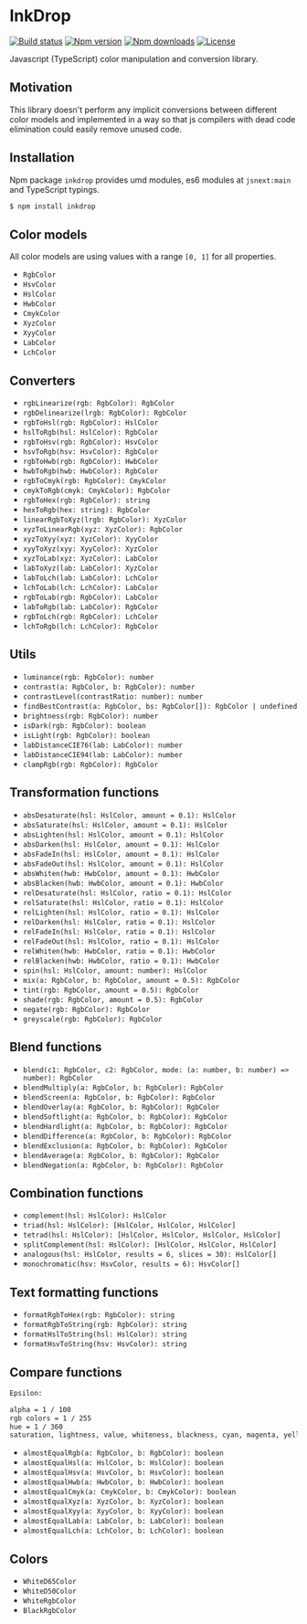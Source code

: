# InkDrop

[![Build status](https://img.shields.io/travis/localvoid/inkdrop.svg?style=flat-square)](https://travis-ci.org/localvoid/inkdrop)
[![Npm version](https://img.shields.io/npm/v/inkdrop.svg?style=flat-square)](https://www.npmjs.com/package/inkdrop)
[![Npm downloads](https://img.shields.io/npm/dm/inkdrop.svg?style=flat-square)](https://www.npmjs.com/package/inkdrop)
[![License](https://img.shields.io/npm/l/inkdrop.svg?style=flat-square)](https://www.npmjs.com/package/inkdrop)

Javascript (TypeScript) color manipulation and conversion library.

## Motivation

This library doesn't perform any implicit conversions between different color models and implemented in a way so that
js compilers with dead code elimination could easily remove unused code.

## Installation

Npm package `inkdrop` provides umd modules, es6 modules at `jsnext:main` and TypeScript typings.

```sh
$ npm install inkdrop
```

## Color models

All color models are using values with a range `[0, 1]` for all properties.

- `RgbColor`
- `HsvColor`
- `HslColor`
- `HwbColor`
- `CmykColor`
- `XyzColor`
- `XyyColor`
- `LabColor`
- `LchColor`

## Converters

- `rgbLinearize(rgb: RgbColor): RgbColor`
- `rgbDelinearize(lrgb: RgbColor): RgbColor`
- `rgbToHsl(rgb: RgbColor): HslColor`
- `hslToRgb(hsl: HslColor): RgbColor`
- `rgbToHsv(rgb: RgbColor): HsvColor`
- `hsvToRgb(hsv: HsvColor): RgbColor`
- `rgbToHwb(rgb: RgbColor): HwbColor`
- `hwbToRgb(hwb: HwbColor): RgbColor`
- `rgbToCmyk(rgb: RgbColor): CmykColor`
- `cmykToRgb(cmyk: CmykColor): RgbColor`
- `rgbToHex(rgb: RgbColor): string`
- `hexToRgb(hex: string): RgbColor`
- `linearRgbToXyz(lrgb: RgbColor): XyzColor`
- `xyzToLinearRgb(xyz: XyzColor): RgbColor`
- `xyzToXyy(xyz: XyzColor): XyyColor`
- `xyyToXyz(xyy: XyyColor): XyzColor`
- `xyzToLab(xyz: XyzColor): LabColor`
- `labToXyz(lab: LabColor): XyzColor`
- `labToLch(lab: LabColor): LchColor`
- `lchToLab(lch: LchColor): LabColor`
- `rgbToLab(rgb: RgbColor): LabColor`
- `labToRgb(lab: LabColor): RgbColor`
- `rgbToLch(rgb: RgbColor): LchColor`
- `lchToRgb(lch: LchColor): RgbColor`

## Utils

- `luminance(rgb: RgbColor): number`
- `contrast(a: RgbColor, b: RgbColor): number`
- `contrastLevel(contrastRatio: number): number`
- `findBestContrast(a: RgbColor, bs: RgbColor[]): RgbColor | undefined`
- `brightness(rgb: RgbColor): number`
- `isDark(rgb: RgbColor): boolean`
- `isLight(rgb: RgbColor): boolean`
- `labDistanceCIE76(lab: LabColor): number`
- `labDistanceCIE94(lab: LabColor): number`
- `clampRgb(rgb: RgbColor): RgbColor`

## Transformation functions

- `absDesaturate(hsl: HslColor, amount = 0.1): HslColor`
- `absSaturate(hsl: HslColor, amount = 0.1): HslColor`
- `absLighten(hsl: HslColor, amount = 0.1): HslColor`
- `absDarken(hsl: HslColor, amount = 0.1): HslColor`
- `absFadeIn(hsl: HslColor, amount = 0.1): HslColor`
- `absFadeOut(hsl: HslColor, amount = 0.1): HslColor`
- `absWhiten(hwb: HwbColor, amount = 0.1): HwbColor`
- `absBlacken(hwb: HwbColor, amount = 0.1): HwbColor`
- `relDesaturate(hsl: HslColor, ratio = 0.1): HslColor`
- `relSaturate(hsl: HslColor, ratio = 0.1): HslColor`
- `relLighten(hsl: HslColor, ratio = 0.1): HslColor`
- `relDarken(hsl: HslColor, ratio = 0.1): HslColor`
- `relFadeIn(hsl: HslColor, ratio = 0.1): HslColor`
- `relFadeOut(hsl: HslColor, ratio = 0.1): HslColor`
- `relWhiten(hwb: HwbColor, ratio = 0.1): HwbColor`
- `relBlacken(hwb: HwbColor, ratio = 0.1): HwbColor`
- `spin(hsl: HslColor, amount: number): HslColor`
- `mix(a: RgbColor, b: RgbColor, amount = 0.5): RgbColor`
- `tint(rgb: RgbColor, amount = 0.5): RgbColor`
- `shade(rgb: RgbColor, amount = 0.5): RgbColor`
- `negate(rgb: RgbColor): RgbColor`
- `greyscale(rgb: RgbColor): RgbColor`

## Blend functions

- `blend(c1: RgbColor, c2: RgbColor, mode: (a: number, b: number) => number): RgbColor`
- `blendMultiply(a: RgbColor, b: RgbColor): RgbColor`
- `blendScreen(a: RgbColor, b: RgbColor): RgbColor`
- `blendOverlay(a: RgbColor, b: RgbColor): RgbColor`
- `blendSoftlight(a: RgbColor, b: RgbColor): RgbColor`
- `blendHardlight(a: RgbColor, b: RgbColor): RgbColor`
- `blendDifference(a: RgbColor, b: RgbColor): RgbColor`
- `blendExclusion(a: RgbColor, b: RgbColor): RgbColor`
- `blendAverage(a: RgbColor, b: RgbColor): RgbColor`
- `blendNegation(a: RgbColor, b: RgbColor): RgbColor`

## Combination functions

- `complement(hsl: HslColor): HslColor`
- `triad(hsl: HslColor): [HslColor, HslColor, HslColor]`
- `tetrad(hsl: HslColor): [HslColor, HslColor, HslColor, HslColor]`
- `splitComplement(hsl: HslColor): [HslColor, HslColor, HslColor]`
- `analogous(hsl: HslColor, results = 6, slices = 30): HslColor[]`
- `monochromatic(hsv: HsvColor, results = 6): HsvColor[]`

## Text formatting functions

- `formatRgbToHex(rgb: RgbColor): string`
- `formatRgbToString(rgb: RgbColor): string`
- `formatHslToString(hsl: HslColor): string`
- `formatHsvToString(hsv: HsvColor): string`

## Compare functions

```txt
Epsilon:

alpha = 1 / 100
rgb colors = 1 / 255
hue = 1 / 360
saturation, lightness, value, whiteness, blackness, cyan, magenta, yellow, black = 1 / 100
```

- `almostEqualRgb(a: RgbColor, b: RgbColor): boolean`
- `almostEqualHsl(a: HslColor, b: HslColor): boolean`
- `almostEqualHsv(a: HsvColor, b: HsvColor): boolean`
- `almostEqualHwb(a: HwbColor, b: HwbColor): boolean`
- `almostEqualCmyk(a: CmykColor, b: CmykColor): boolean`
- `almostEqualXyz(a: XyzColor, b: XyzColor): boolean`
- `almostEqualXyy(a: XyyColor, b: XyyColor): boolean`
- `almostEqualLab(a: LabColor, b: LabColor): boolean`
- `almostEqualLch(a: LchColor, b: LchColor): boolean`

## Colors

- `WhiteD65Color`
- `WhiteD50Color`
- `WhiteRgbColor`
- `BlackRgbColor`
